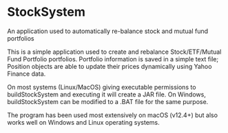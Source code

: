 # StockSystem
An application used to automatically re-balance stock and mutual fund portfolios

This is a simple application used to create and rebalance Stock/ETF/Mutual Fund Portfolio portfolios. Portfolio information is saved in a simple text file; Position objects are able to update their prices dynamically using Yahoo Finance data.

On most systems (Linux/MacOS) giving executable permissions to buildStockSystem and executing it will create a JAR file. On Windows, buildStockSystem can be modified to a .BAT file for the same purpose.

The program has been used most extensively on macOS (v12.4+) but also works well on Windows and Linux operating systems.
